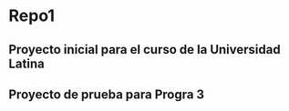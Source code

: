 # Repo1

<H2>Proyecto inicial para el curso de la Universidad Latina<H2>


<p>Proyecto de prueba para Progra 3</p>
